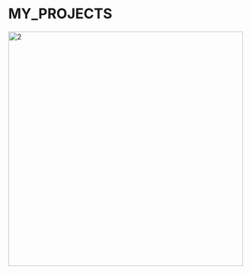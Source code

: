 # MY_PROJECTS

<img width="474" alt="2" src="https://github.com/Luckyy03/MY_PROJECTS/assets/171431370/4734a561-65b7-47e0-878a-33c1f95cfab1">
